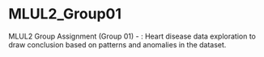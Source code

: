 # MLUL2_Group01
MLUL2 Group Assignment (Group 01) - : Heart disease data exploration to draw conclusion based on patterns and anomalies in the dataset.
